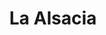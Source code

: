 ---
title: La Alsacia
nombre_comunidad: La Alsacia
municipio: Buenos Aires
departamento: Cauca
descripcion: Compuesto por diez comunidades
num_personas: 4000
num_familias: 2010
min_distancia_casco_urbano: ''
km_distancia_casco_urbano: ''
vias_acceso: >-
  Se identifica vía terciaria y vía fluvial que permite comunicación con Calima
  El Darién y el Chocó

  La gente se moviliza en bus escalera,

  servicio privado a través de Jeep,

  mototaxi
infraestructura_comunitaria: Instituciones educativas (IE),Centros de convivencia,Puestos de Salud
notas_infraestructura_comunitaria:
  - ''
liderazgo_comunidad:
  - Se observa una gran asociactividad y muchos procesos juveniles
  - ''
inclusion_diversidad_genero: ''
comentarios_conectividad: ''
punto_SOLE: Institución educativa
comentarios_punto_SOLE:
  - La Sala de Internet de la IE es Punto vive digital
  - ' La JAC es la responsable de ella'
  - ' Parece que no funciona el internet'
  - ' Se puede contratar con Claro'
  - ''
ppales_actividades_economicas_vocacion_productiva:
  - Agroforestal
  - Minería
  - Agricultura
  - Reforestación
comentarios_ppales_actividades_economicas_vocacion_productiva:
  - Agricultura (Cacao
  - ' Papachina'
  - >2-
     Arroz y Caña).
    Reforestación (Proyecto REDD+ para la conservación del bosque y Bonos de
    Carbono).
comunidad_sostenible_uso_suelo: ''
org_con_proyeccion:
  - ''
servicios_publicos_comunidades_focalizadas:
  - Energía-Buenos Aires
  - Acueducto-Buenos Aires
comunidades_focalizadas_educacion_infraestructura_educativa:
  - ''
comunidades_focalizadas_practicas_organizativas:
  - Consejo Comunitario
  - Asociación
  - SERVICUENCA
  - CALIMA VERDE
  - Asociación de Cacaoteros
  - Asociación municipal
  - Asociación municipal
conectividad_minima: ''
iniciativas_priorizadas:
  - Café
org_focalizada:
  - Acobra
  - Asociación de mujeres por un mejor vivir
  - Consejo Comunitario
riesgo: ''
otros_programas_USAID:
  - ''
alianzas_colaboradores_1:
  - ''
alianzas_colaboradores_2:
  - ''
actividades_ocio:
  - ''
medios_comunicacion_narrativas_locales:
  - ''
num_visitas_realizadas: 18
num_diagnosticos_rurales_participativos_realizados: 1
infraestructura_salud_atencion_psicosocial:
  - ''
notas_infraestructura_salud_atencion_psicosocial: ''
num_visitas_predio: 0
url: comunidad-focaliza/la-alsacia

---